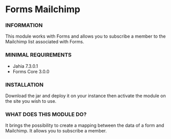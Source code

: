 # Forms Mailchimp

### INFORMATION
This module works with Forms and allows you to subscribe a member to the Mailchimp list associated with Forms.

### MINIMAL REQUIREMENTS
* Jahia 7.3.0.1
* Forms Core 3.0.0

### INSTALLATION
Download the jar and deploy it on your instance then activate the module on the site you wish to use.

### WHAT DOES THIS MODULE DO?
It brings the possibility to create a mapping between the data of a form and Mailchimp.
It allows you to subscribe a member.
